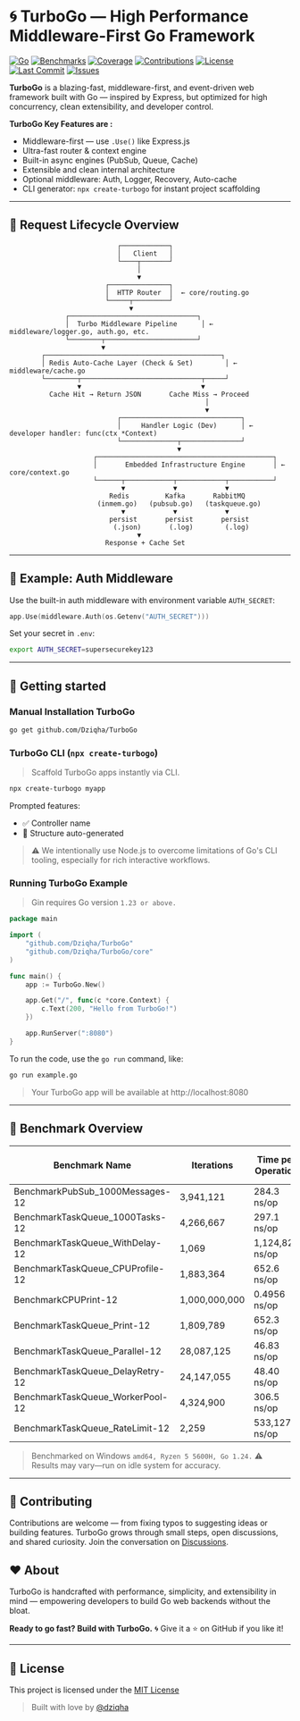 # 🌀 TurboGo — High Performance Middleware-First Go Framework

[![Go](https://img.shields.io/badge/Go-1.24-blue)](https://go.dev)
[![Benchmarks](https://img.shields.io/badge/Benchmarks-PASS-brightgreen)]()
[![Coverage](https://img.shields.io/badge/Coverage-ComingSoon-yellow)]()
[![Contributions](https://img.shields.io/badge/Contributions-welcome-blueviolet)](https://github.com/Dziqha/TurboGo/discussions)
[![License](https://img.shields.io/github/license/Dziqha/TurboGo)](./LICENSE)
[![Last Commit](https://img.shields.io/github/last-commit/Dziqha/TurboGo)](https://github.com/Dziqha/TurboGo/commits)
[![Issues](https://img.shields.io/github/issues/Dziqha/TurboGo)](https://github.com/Dziqha/TurboGo/issues)

**TurboGo** is a blazing-fast, middleware-first, and event-driven web framework built with Go — inspired by Express, but optimized for high concurrency, clean extensibility, and developer control.

**TurboGo Key Features are :**

- Middleware-first — use `.Use()` like Express.js
- Ultra-fast router & context engine
- Built-in async engines (PubSub, Queue, Cache)
- Extensible and clean internal architecture
- Optional middleware: Auth, Logger, Recovery, Auto-cache
- CLI generator: `npx create-turbogo` for instant project scaffolding


---

## 🧭 Request Lifecycle Overview

```
                           ┌────────────┐
                           │   Client   │
                           └────┬───────┘
                                │
                                ▼
                        ┌───────────────┐
                        │  HTTP Router  │  ← core/routing.go
                        └─────┬─────────┘
                              ▼
              ┌────────────────────────────────┐
              │  Turbo Middleware Pipeline      │ ← middleware/logger.go, auth.go, etc.
              └────────┬───────────────────────┘
                       ▼
        ┌────────────────────────────────────────────┐
        │ Redis Auto-Cache Layer (Check & Set)        │ ← middleware/cache.go
        └────────┬──────────────────────────────┬─────┘
                 ▼                              ▼
          Cache Hit → Return JSON       Cache Miss → Proceed
                                                 │
                                                 ▼
                           ┌──────────────────────────────┐
                           │     Handler Logic (Dev)      │ ← developer handler: func(ctx *Context)
                           └──────────────┬───────────────┘
                                          ▼
                     ┌────────────────────────────────────────────┐
                     │       Embedded Infrastructure Engine       │ ← core/context.go
                     └──────┬────────────┬────────────┬───────────┘
                            ▼            ▼            ▼
                         Redis         Kafka       RabbitMQ
                      (inmem.go)   (pubsub.go)   (taskqueue.go)
                            ▼            ▼            ▼
                         persist       persist       persist
                          (.json)       (.log)        (.log)
                                ▼
                        Response + Cache Set
```

---

## 🔐 Example: Auth Middleware

Use the built-in auth middleware with environment variable `AUTH_SECRET`:

```go
app.Use(middleware.Auth(os.Getenv("AUTH_SECRET")))
```

Set your secret in `.env`:

```bash
export AUTH_SECRET=supersecurekey123
```

---

## 🚀 Getting started

###  Manual Installation TurboGo

```bash
go get github.com/Dziqha/TurboGo
```

### TurboGo CLI (`npx create-turbogo`)

> Scaffold TurboGo apps instantly via CLI.

```bash
npx create-turbogo myapp
```

Prompted features:

* ✅ Controller name
* 📁 Structure auto-generated

> ⚠️ We intentionally use Node.js to overcome limitations of Go's CLI tooling, especially for rich interactive workflows.

### Running TurboGo Example

> Gin requires Go version `1.23 or above.`

```go
package main

import (
	"github.com/Dziqha/TurboGo"
	"github.com/Dziqha/TurboGo/core"
)

func main() {
	app := TurboGo.New()

	app.Get("/", func(c *core.Context) {
		c.Text(200, "Hello from TurboGo!")
	})

	app.RunServer(":8080")
}
```
To run the code, use the `go run` command, like:

```bash
go run example.go
```

> Your TurboGo app will be available at http://localhost:8080
---

## 🧪 Benchmark Overview

| Benchmark Name | Iterations | Time per Operation | Memory per Operation | Allocations per Operation |
|---|---|---|---|---|
| BenchmarkPubSub_1000Messages-12 | 3,941,121 | 284.3 ns/op | 249 B/op | 4 allocs/op |
| BenchmarkTaskQueue_1000Tasks-12 | 4,266,667 | 297.1 ns/op | 4 B/op | 1 allocs/op |
| BenchmarkTaskQueue_WithDelay-12 | 1,069 | 1,124,821 ns/op | 252 B/op | 4 allocs/op |
| BenchmarkTaskQueue_CPUProfile-12 | 1,883,364 | 652.6 ns/op | 4 B/op | 1 allocs/op |
| BenchmarkCPUPrint-12 | 1,000,000,000 | 0.4956 ns/op | 0 B/op | 0 allocs/op |
| BenchmarkTaskQueue_Print-12 | 1,809,789 | 652.3 ns/op | 4 B/op | 1 allocs/op |
| BenchmarkTaskQueue_Parallel-12 | 28,087,125 | 46.83 ns/op | 18 B/op | 1 allocs/op |
| BenchmarkTaskQueue_DelayRetry-12 | 24,147,055 | 48.40 ns/op | 19 B/op | 1 allocs/op |
| BenchmarkTaskQueue_WorkerPool-12 | 4,324,900 | 306.5 ns/op | 4 B/op | 1 allocs/op |
| BenchmarkTaskQueue_RateLimit-12 | 2,259 | 533,127 ns/op | 3 B/op | 1 allocs/op |

> Benchmarked on Windows `amd64, Ryzen 5 5600H, Go 1.24.` ⚠️ Results may vary—run on idle system for accuracy.
---

## 🤝 Contributing

Contributions are welcome — from fixing typos to suggesting ideas or building features. TurboGo grows through small steps, open discussions, and shared curiosity. Join the conversation on [Discussions](https://github.com/Dziqha/TurboGo/discussions).

## ❤️ About

TurboGo is handcrafted with performance, simplicity, and extensibility in mind — empowering developers to build Go web backends without the bloat.

**Ready to go fast? Build with TurboGo.** 🌀
Give it a ⭐ on GitHub if you like it!

---

## 📄 License

This project is licensed under the [MIT License](./LICENSE)


> Built with love by [@dziqha](https://github.com/dziqha)